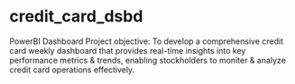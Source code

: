 # credit_card_dsbd
PowerBI Dashboard
Project objective: To develop a comprehensive credit card weekly dashboard that provides real-time insights into key performance metrics & trends, enabling stockholders to moniter & analyze credit card operations effectively.

